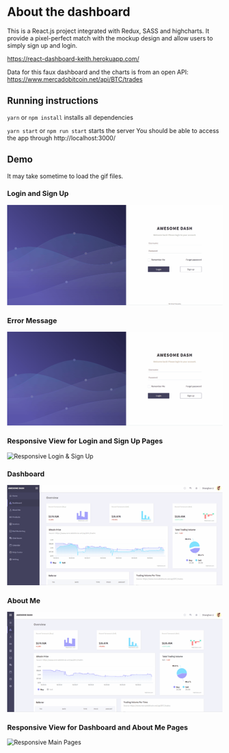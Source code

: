 # About the dashboard

This is a React.js project integrated with Redux, SASS and highcharts. It provide a pixel-perfect match with the mockup design and allow users to simply sign up and login.

https://react-dashboard-keith.herokuapp.com/

Data for this faux dashboard and the charts is from an open API: https://www.mercadobitcoin.net/api/BTC/trades

## Running instructions

`yarn` or `npm install` installs all dependencies

`yarn start` or `npm run start` starts the server
You should be able to access the app through http://localhost:3000/

## Demo

It may take sometime to load the gif files.

### Login and Sign Up 
![Login & Sign Up](src/gif/login-sign-up.gif)

### Error Message
![Error Message](src/gif/error-message.gif)

### Responsive View for Login and Sign Up Pages
![Responsive Login & Sign Up](src/gif/login-signup-responsive.gif)

### Dashboard
![Dashboard](src/gif/dashboard.gif)

### About Me
![About Me](src/gif/about-me.gif)

### Responsive View for Dashboard and About Me Pages
![Responsive Main Pages](src/gif/main-page-responsive.gif)



